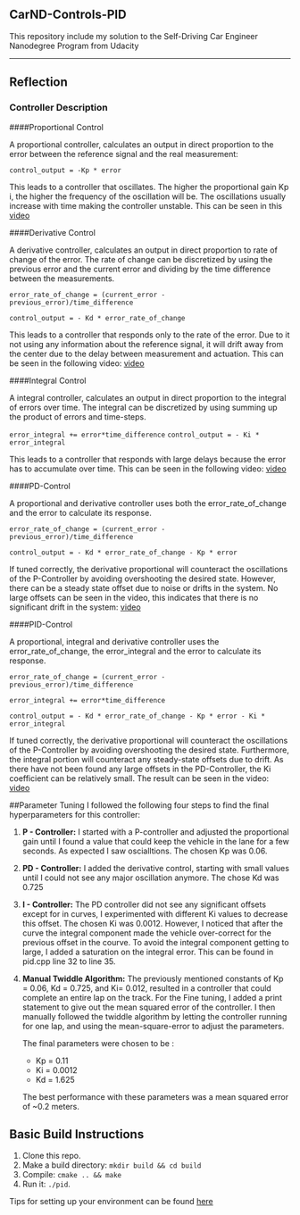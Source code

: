 CarND-Controls-PID
---
This repository include my solution to the Self-Driving Car Engineer Nanodegree Program from Udacity

---

## Reflection

### Controller Description

####Proportional Control

A proportional controller, calculates an output in direct proportion to the error between the reference signal and the real measurement:
  
  `
control_output = -Kp * error
`  

This leads to a controller that oscillates. The higher the proportional gain Kp i, the higher the frequency of the oscillation will be.
The oscillations usually increase with time making the controller unstable. This can be seen in this [video](./Videos/P-Controller.mp4)

####Derivative Control

A derivative controller, calculates an output in direct proportion to rate of change of the error.
The rate of change can be discretized by using the previous error and the current error and dividing by the time difference between the measurements.
  
`
error_rate_of_change = (current_error - previous_error)/time_difference `
   
`control_output = - Kd * error_rate_of_change`  

This leads to a controller that responds only to the rate of the error. 
Due to it not using any information about the reference signal, it will drift away from the center due to the delay between measurement and actuation.
This can be seen in the following video: [video](./Videos/D-Controller.mp4)

####Integral Control

A integral controller, calculates an output in direct proportion to the integral of errors over time.
The integral can be discretized by using summing up the product of errors and time-steps. 

`error_integral += error*time_difference`
`control_output = - Ki * error_integral`  

This leads to a controller that responds with large delays because the error has to accumulate over time. 
This can be seen in the following video: [video](./Videos/I-Controller.mp4)

####PD-Control

A proportional and derivative controller uses both the error_rate_of_change and the error to calculate its response.

`error_rate_of_change = (current_error - previous_error)/time_difference `
   
`control_output = - Kd * error_rate_of_change - Kp * error`  

If tuned correctly, the derivative proportional will counteract the oscillations of the P-Controller by avoiding overshooting the desired state.
However, there can be a steady state offset due to noise or drifts in the system.
No large offsets can be seen in the video, this indicates that there is no significant drift in the system: 
[video](./Videos/PD-Controller.mp4)

####PID-Control

A proportional, integral and derivative controller uses the error_rate_of_change, the error_integral and the error to calculate its response.

`error_rate_of_change = (current_error - previous_error)/time_difference `

`error_integral += error*time_difference`
   
`control_output = - Kd * error_rate_of_change - Kp * error - Ki * error_integral`  

If tuned correctly, the derivative proportional will counteract the oscillations of the P-Controller by avoiding overshooting the desired state.
Furthermore, the integral portion will counteract any steady-state offsets due to drift. As there have not been found any large offsets in the PD-Controller, the Ki coefficient can be relatively small.
The result can be seen in the video: 
[video](./Videos/PID-Controller.mp4)


##Parameter Tuning
I followed the following four steps to find the final hyperparameters for this controller:
1. **P - Controller:** I started with a P-controller and adjusted the proportional gain until I found a value that could keep the vehicle in the lane for a few seconds.
As expected I saw oscialltions. The chosen Kp was 0.06.  
2. **PD - Controller:** I added the derivative control, starting with small values until I could not see any major oscillation anymore.
The chose Kd was 0.725
3. **I - Controller:** The PD controller did not see any significant offsets except for in curves, I experimented with different Ki values to decrease this offset.
The chosen Ki was 0.0012. However, I noticed that after the curve the integral component made the vehicle over-correct for the previous offset in the courve.
To avoid the integral component getting to large, I added a saturation on the integral error. This can be found in pid.cpp line 32 to line 35.
4. **Manual Twiddle Algorithm:** The previously mentioned constants of Kp = 0.06, Kd = 0.725, and Ki= 0.012, resulted in a controller that could complete an entire lap on the track.
For the Fine tuning, I added a print statement to give out the mean squared error of the controller.
I then manually followed the twiddle algorithm by letting the controller running for one lap, and using the mean-square-error to adjust the parameters.
  
    The final parameters were chosen to be :
    * Kp = 0.11
    * Ki = 0.0012
    * Kd = 1.625
    
    The best performance with these parameters was a mean squared error of ~0.2 meters.
    










## Basic Build Instructions

1. Clone this repo.
2. Make a build directory: `mkdir build && cd build`
3. Compile: `cmake .. && make`
4. Run it: `./pid`. 

Tips for setting up your environment can be found [here](https://classroom.udacity.com/nanodegrees/nd013/parts/40f38239-66b6-46ec-ae68-03afd8a601c8/modules/0949fca6-b379-42af-a919-ee50aa304e6a/lessons/f758c44c-5e40-4e01-93b5-1a82aa4e044f/concepts/23d376c7-0195-4276-bdf0-e02f1f3c665d)

